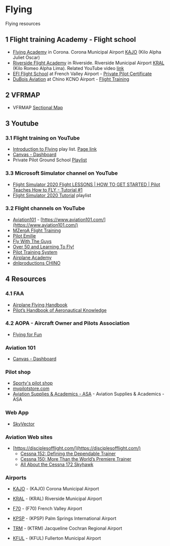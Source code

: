 # Flying

Flying resources

## 1 Flight training Academy - Flight school

* [Flying Academy](https://flycorona.com/intro-flight/) in Corona. Corona Municipal Airport [KAJO](https://airnav.com/airport/KAJO) (Kilo Alpha Juliet Oscar)
* [Riverside Flight Academy](https://riversideflightacademy.com/) in Riverside. Riverside Municipal Airport [KRAL](https://airnav.com/airport/KRAL) (Kilo Romeo Alpha Lima). Related YouTube video [link](https://www.youtube.com/watch?v=LvrPuxF-Oo0)
* [EFI Flight School](https://flyefi.com/) at French Valley Airport - [Private Pilot Certificate](https://flyefi.com/private-pilot-certificate)
* [DuBois Aviation](https://duboisaviation.com) at Chino KCNO Airport - [Flight Training](https://duboisaviation.com/flight-training/)

## 2 VFRMAP

* VFRMAP [Sectional Map](http://vfrmap.com/?type=vfrc&lat=33.898&lon=-117.602&zoom=10&api_key=763xxE1MJHyhr48DlAP2qQ)

## 3 Youtube

### 3.1 Flight training on YouTube

* [Introduction to Flying](https://www.youtube.com/playlist?list=PLdu8cMWoatm19rjgUl05Y8lSzlOUCTXp1) play list. [Page link](pilot-training-system.md)
* [Canvas - Dashboard](https://canvas.instructure.com/)
* Private Pilot Ground School [Playlist](https://www.youtube.com/watch?v=CXPpCLsqUuo&list=PLmlSHatAzo4_BW-61C7g9lw-zXm9bO2F2)

### 3.3 Microsoft Simulator channel on YouTube

* [Flight Simulator 2020 Flight LESSONS | HOW TO GET STARTED | Pilot Teaches How to FLY - Tutorial #1](https://www.youtube.com/watch?v=GvBG7pVhRBE)
* [Flight Simulator 2020 Tutorial](https://www.youtube.com/playlist?list=PLbphwhPw2JuvwwsD-H3xoxmb4PUbCyZen) playlist

### 3.2 Flight channels on YouTube

* [Aviation101](https://www.youtube.com/channel/UCKALXb2rTLNwVgH9DHVVPLw) - [https://www.aviation101.com/](https://www.aviation101.com/)
* [MZeroA Flight Training](https://www.youtube.com/user/MzeroAFlightTraining)
* [Pilot Emilie](https://www.youtube.com/c/Pilotemilie)
* [Fly With The Guys](https://www.youtube.com/channel/UC9Yp5uS2Eobcgxuk2djYV0Q)
* [Over 50 and Learning To Fly!](https://www.youtube.com/channel/UCIa0vkfCnoOdPYriVC98COg)
* [Pilot Training System](https://www.youtube.com/channel/UC99vrs8wqlfx3WU6I967fqA)
* [Airplane Academy](https://www.youtube.com/channel/UCIrr0wpkGXyYGADTlK0xt_Q)
* [dnlproductions CHINO](https://www.youtube.com/user/dnlproduction/videos)

## 4 Resources

### 4.1 FAA

* [Airplane Flying Handbook](https://www.faa.gov/regulations_policies/handbooks_manuals/aviation/airplane_handbook/)
* [Pilot’s Handbook of Aeronautical Knowledge](https://www.faa.gov/regulations_policies/handbooks_manuals/aviation/phak/)

### 4.2 AOPA - Aircraft Owner and Pilots Association

* [Flying for Fun](https://www.aopa.org/training-and-safety/learn-to-fly/flying-for-fun)

### Aviation 101

* [Canvas - Dashboard](https://canvas.instructure.com/)

### Pilot shop

* [Sporty's pilot shop](https://www.sportys.com/)
* [mypilotstore.com](https://www.mypilotstore.com/mypilotstore/)
* [Aviation Supplies & Academics - ASA](https://www.asa2fly.com/Default.aspx) - Aviation Supplies & Academics - ASA

### Web App

* [SkyVector](https://skyvector.com/)

### Aviation Web sites

* [https://disciplesofflight.com/](https://disciplesofflight.com/)
  * [Cessna 152: Defining the Dependable Trainer](https://disciplesofflight.com/cessna-152/)
  * [Cessna 150: More Than the World’s Premiere Trainer](https://disciplesofflight.com/cessna-150-aircraft-profile/)
  * [All About the Cessna 172 Skyhawk](https://disciplesofflight.com/cessna-172-skyhawk/)
  
### Airports

* [KAJO](https://www.aopa.org/destinations/airports/KAJO/details) - (KAJO) Corona Municipal Airport
* [KRAL](https://www.aopa.org/destinations/airports/KRAL/details) - (KRAL) Riverside Municipal Airport
* [F70](https://www.aopa.org/destinations/airports/F70/details) - (F70) French Valley Airport
* [KPSP](https://www.aopa.org/destinations/airports/KPSP/details) - (KPSP) Palm Springs International Airport
* [TRM](https://www.aopa.org/destinations/airports/TRM/details) - (KTRM) Jacqueline Cochran Regional Airport

* [KFUL](https://www.aopa.org/destinations/airports/FUL/details) - (KFUL) Fullerton Municipal Airport
